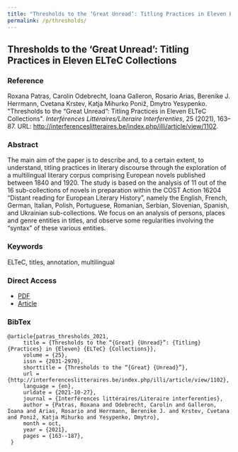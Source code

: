 ```yaml
---
title: "Thresholds to the ‘Great Unread’: Titling Practices in Eleven ELTeC Collections"
permalink: /p/thresholds/
---
```


## Thresholds to the ‘Great Unread’: Titling Practices in Eleven ELTeC Collections

### Reference

Roxana Patras, Carolin Odebrecht, Ioana Galleron, Rosario Arias, Berenike J. Herrmann, Cvetana Krstev, Katja Mihurko Poniž, Dmytro Yesypenko. "Thresholds to the “Great Unread”: Titling Practices in Eleven ELTeC Collections". _Interférences Littéraires/Literaire Interferenties_, 25 (2021), 163–87. URL: <http://interferenceslitteraires.be/index.php/illi/article/view/1102>.

### Abstract

The main aim of the paper is to describe and, to a certain extent, to understand, titling practices in literary discourse through the exploration of a multilingual literary corpus comprising European novels published between 1840 and 1920. The study is based on the analysis of 11 out of the 16 sub-collections of novels in preparation within the COST Action 16204 “Distant reading for European Literary History”, namely the English, French, German, Italian, Polish, Portuguese, Romanian, Serbian, Slovenian, Spanish, and Ukrainian sub-collections. We focus on an analysis of persons, places and genre entities in titles, and observe some regularities involving the “syntax” of these various entities.

### Keywords

ELTeC, titles, annotation, multilingual

### Direct Access

* [PDF](https://github.com/distantreading/compendium/blob/main/f/thresholds.pdf)
* [Article](http://interferenceslitteraires.be/index.php/illi/article/view/1102/958)

### BibTex

```
@article{patras_thresholds_2021,
     title = {Thresholds to the “{Great} {Unread}”: {Titling} {Practices} in {Eleven} {ELTeC} {Collections}},
     volume = {25},
     issn = {2031-2970},
     shorttitle = {Thresholds to the “{Great} {Unread}”},
     url = {http://interferenceslitteraires.be/index.php/illi/article/view/1102},
     language = {en},
     urldate = {2021-10-27},
     journal = {Interférences littéraires/Literaire interferenties},
     author = {Patras, Roxana and Odebrecht, Carolin and Galleron, Ioana and Arias, Rosario and Herrmann, Berenike J. and Krstev, Cvetana and Poniž, Katja Mihurko and Yesypenko, Dmytro},
     month = oct,
     year = {2021},
     pages = {163--187},
 }
```

<span class='Z3988' title='url_ver=Z39.88-2004&amp;ctx_ver=Z39.88-2004&amp;rfr_id=info%3Asid%2Fzotero.org%3A2&amp;rft_val_fmt=info%3Aofi%2Ffmt%3Akev%3Amtx%3Ajournal&amp;rft.genre=article&amp;rft.atitle=Thresholds%20to%20the%20%E2%80%9CGreat%20Unread%E2%80%9D%3A%20Titling%20Practices%20in%20Eleven%20ELTeC%20Collections&amp;rft.jtitle=Interf%C3%A9rences%20litt%C3%A9raires%2FLiteraire%20interferenties&amp;rft.volume=25&amp;rft.aufirst=Roxana&amp;rft.aulast=Patras&amp;rft.au=Roxana%20Patras&amp;rft.au=Carolin%20Odebrecht&amp;rft.au=Ioana%20Galleron&amp;rft.au=Rosario%20Arias&amp;rft.au=Berenike%20J.%20Herrmann&amp;rft.au=Cvetana%20Krstev&amp;rft.au=Katja%20Mihurko%20Poni%C5%BE&amp;rft.au=Dmytro%20Yesypenko&amp;rft.date=2021-10-24&amp;rft.pages=163-187&amp;rft.spage=163&amp;rft.epage=187&amp;rft.issn=2031-2970&amp;rft.language=en'></span>
